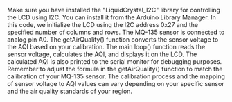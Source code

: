 Make sure you have installed the "LiquidCrystal_I2C" library for controlling the LCD using I2C. You can install it from the Arduino Library Manager.
In this code, we initialize the LCD using the I2C address 0x27 and the specified number of columns and rows. The MQ-135 sensor is connected to analog pin A0. 
The getAirQuality() function converts the sensor voltage to the AQI based on your calibration. The main loop() function reads the sensor voltage, calculates the AQI, and displays it on the LCD. 
The calculated AQI is also printed to the serial monitor for debugging purposes.
Remember to adjust the formula in the getAirQuality() function to match the calibration of your MQ-135 sensor. 
The calibration process and the mapping of sensor voltage to AQI values can vary depending on your specific sensor and the air quality standards of your region.
